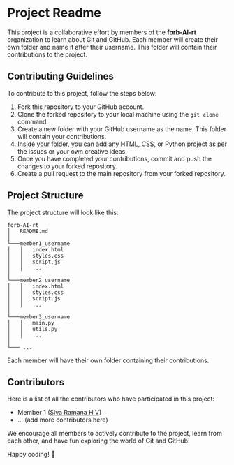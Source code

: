 # Project Readme

This project is a collaborative effort by members of the **forb-AI-rt** organization to learn about Git and GitHub. Each member will create their own folder and name it after their username. This folder will contain their contributions to the project.

## Contributing Guidelines

To contribute to this project, follow the steps below:

1. Fork this repository to your GitHub account.
2. Clone the forked repository to your local machine using the `git clone` command.
3. Create a new folder with your GitHub username as the name. This folder will contain your contributions.
4. Inside your folder, you can add any HTML, CSS, or Python project as per the issues or your own creative ideas.
5. Once you have completed your contributions, commit and push the changes to your forked repository.
6. Create a pull request to the main repository from your forked repository.

## Project Structure

The project structure will look like this:

```
forb-AI-rt
│   README.md
│
└───member1_username
│   │   index.html
│   │   styles.css
│   │   script.js
│   │   ...
│   
└───member2_username
│   │   index.html
│   │   styles.css
│   │   script.js
│   │   ...
│   
└───member3_username
│   │   main.py
│   │   utils.py
│   │   ...
│   
└─── ...
```

Each member will have their own folder containing their contributions.

## Contributors

Here is a list of all the contributors who have participated in this project:

- Member 1 ([Siva Ramana H V](https://github.com/SivaRamana-H-V))
- ... (add more contributors here)

We encourage all members to actively contribute to the project, learn from each other, and have fun exploring the world of Git and GitHub!

Happy coding! 🚀
